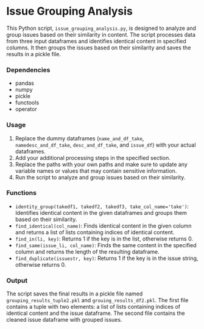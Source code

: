# Issue Grouping Analysis

This Python script, `issue_grouping_analysis.py`, is designed to analyze and group issues based on their similarity in content. The script processes data from three input dataframes and identifies identical content in specified columns. It then groups the issues based on their similarity and saves the results in a pickle file.

### Dependencies

- pandas
- numpy
- pickle
- functools
- operator

### Usage

1. Replace the dummy dataframes (`name_and_df_take`, `namedesc_and_df_take`, `desc_and_df_take`, and `issue_df`) with your actual dataframes.
2. Add your additional processing steps in the specified section.
3. Replace the paths with your own paths and make sure to update any variable names or values that may contain sensitive information.
4. Run the script to analyze and group issues based on their similarity.

### Functions

- `identity_group(takedf1, takedf2, takedf3, take_col_name='take')`: Identifies identical content in the given dataframes and groups them based on their similarity.
- `find_identical(col_name)`: Finds identical content in the given column and returns a list of lists containing indices of identical content.
- `find_in(li, key)`: Returns 1 if the key is in the list, otherwise returns 0.
- `find_same(issue_li, col_name)`: Finds the same content in the specified column and returns the length of the resulting dataframe.
- `find_duplicate(issuestr, key)`: Returns 1 if the key is in the issue string, otherwise returns 0.

### Output

The script saves the final results in a pickle file named `grouping_results_tuple2.pkl` and `grouing_results_df2.pkl`. The first file contains a tuple with two elements: a list of lists containing indices of identical content and the issue dataframe. The second file contains the cleaned issue dataframe with grouped issues.